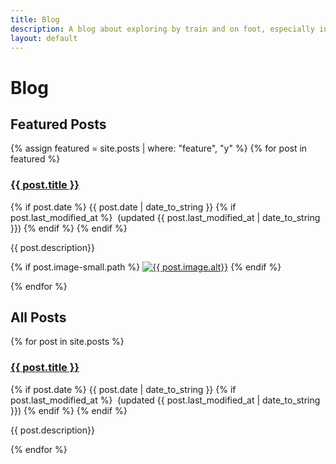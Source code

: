 ```yaml
---
title: Blog
description: A blog about exploring by train and on foot, especially in Málaga province
layout: default
---
```


# Blog 

## Featured Posts 

{% assign featured = site.posts | where: "feature", "y" %}
{% for post in featured %}
 
 <div class="blogentry">
   <h3><a href="{{ post.url }}">{{ post.title }}</a></h3>
   <p class="postdate">
   {% if post.date %}
     {{ post.date | date_to_string }} 
     {% if post.last_modified_at %}
       &nbsp;(updated {{ post.last_modified_at | date_to_string }}) 
     {% endif %}
   {% endif %}
   </p>
   <p>{{ post.description}}</p>
   {% if post.image-small.path %}
      <a href="{{ post.url }}"><img src= "{{ post.image-small.path}}" alt="{{ post.image.alt}}" width="{{ post.image-small.width }}" height="{{ post.image-small.height }}"></a>
   {% endif %}
 </div>

{% endfor %}

## All Posts

{% for post in site.posts %}

<div class="blogentry">
 
   <h3><a href="{{ post.url }}">{{ post.title }}</a></h3>
   <p class="postdate">
   {% if post.date %}
     {{ post.date | date_to_string }} 
     {% if post.last_modified_at %}
       &nbsp;(updated {{ post.last_modified_at | date_to_string }}) 
     {% endif %}
   {% endif %}
   </p>
   <p>{{ post.description}}</p>
 </div>

{% endfor %}

